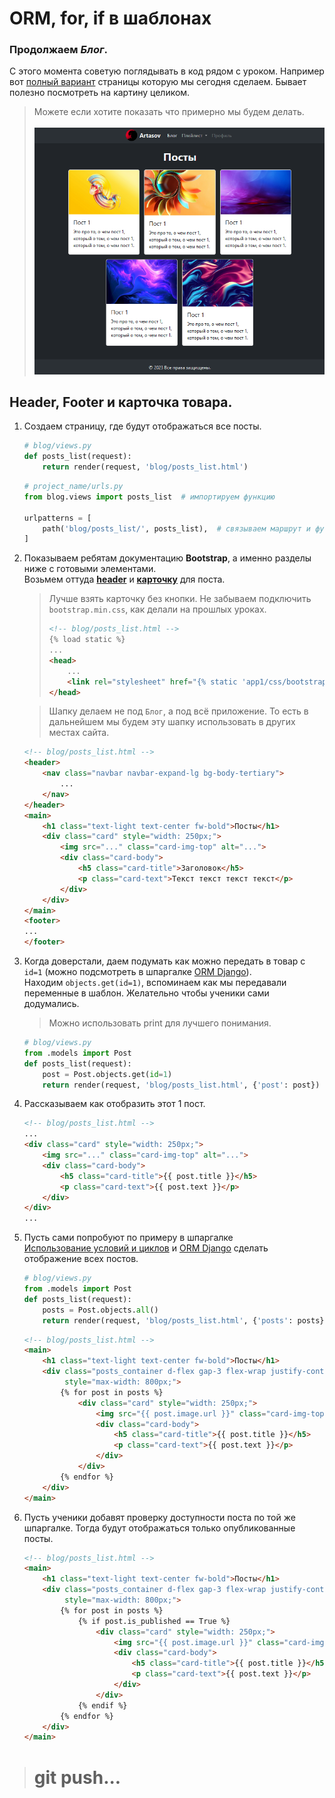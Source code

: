 # ORM, for, if в шаблонах

### Продолжаем _Блог_.<br>

С этого момента советую поглядывать в код рядом с уроком.
Например вот [полный вариант](index.html) 
страницы которую мы сегодня сделаем. Бывает полезно 
посмотреть на картину целиком.
>Можете если хотите показать что примерно мы будем делать.<br><br>
![result.png](imgs/result.png)
## Header, Footer и карточка товара.

1. Создаем страницу, где будут отображаться все посты.
   ```python
   # blog/views.py
   def posts_list(request):
       return render(request, 'blog/posts_list.html')
   ```
   ```python
   # project_name/urls.py
   from blog.views import posts_list  # импортируем функцию
   
   urlpatterns = [
       path('blog/posts_list/', posts_list),  # связываем маршрут и функцию
   ]
   ```
2. Показываем ребятам документацию **Bootstrap**, 
   а именно разделы ниже с готовыми элементами.<br>
   Возьмем оттуда 
   **[header](https://getbootstrap.com/docs/5.3/components/navbar/)**
   и 
   **[карточку](https://getbootstrap.com/docs/5.3/components/card/#images)**
   для поста.
   > Лучше взять карточку без кнопки. Не забываем подключить `bootstrap.min.css`, 
   > как делали на прошлых уроках.
   > ```html
   > <!-- blog/posts_list.html -->
   > {% load static %}
   > ...
   > <head>
   >     ...
   >     <link rel="stylesheet" href="{% static 'app1/css/bootstrap.min.css' %}"> 
   > </head>
   >```
   
   > Шапку делаем не под `Блог`, а под всё приложение. 
   > То есть в дальнейшем мы будем эту шапку использовать в других местах сайта.
   ```html
   <!-- blog/posts_list.html -->
   <header>
       <nav class="navbar navbar-expand-lg bg-body-tertiary">
           ...
       </nav>
   </header>
   <main>
       <h1 class="text-light text-center fw-bold">Посты</h1>
       <div class="card" style="width: 250px;">
           <img src="..." class="card-img-top" alt="...">
           <div class="card-body">
               <h5 class="card-title">Заголовок</h5>
               <p class="card-text">Текст текст текст текст</p>
           </div>
       </div>
   </main>
   <footer>
   ...
   </footer>
   ```
   
3. Когда доверстали, даем подумать как можно передать в товар с `id=1` (можно подсмотреть в 
   шпаргалке [ORM Django](https://github.com/xlartas/it-compot-backend-methods/blob/main/django-base.md#orm)).<br> 
   Находим `objects.get(id=1)`, вспоминаем как мы передавали переменные в шаблон. Желательно чтобы ученики сами додумались.
   > Можно использовать print для лучшего понимания.
   ```python
   # blog/views.py
   from .models import Post
   def posts_list(request):
       post = Post.objects.get(id=1)
       return render(request, 'blog/posts_list.html', {'post': post})
   ```
   
4. Рассказываем как отобразить этот 1 пост.
   ```html
   <!-- blog/posts_list.html -->
   ...
   <div class="card" style="width: 250px;">
       <img src="..." class="card-img-top" alt="...">
       <div class="card-body">
           <h5 class="card-title">{{ post.title }}</h5>
           <p class="card-text">{{ post.text }}</p>
       </div>
   </div>
   ...
   ```
5. Пусть сами попробуют по примеру в шпаргалке <br>
   [Использование условий и циклов](https://github.com/xlartas/it-compot-backend-methods/blob/main/django-base.md#%D0%B8%D1%81%D0%BF%D0%BE%D0%BB%D1%8C%D0%B7%D0%BE%D0%B2%D0%B0%D0%BD%D0%B8%D0%B5-%D1%86%D0%B8%D0%BA%D0%BB%D0%BE%D0%B2-%D0%B8-%D1%83%D1%81%D0%BB%D0%BE%D0%B2%D0%B8%D0%B9-%D0%B2-%D1%88%D0%B0%D0%B1%D0%BB%D0%BE%D0%BD%D0%B5)
   и
   [ORM Django](https://github.com/xlartas/it-compot-backend-methods/blob/main/django-base.md#orm)
   сделать отображение всех постов.
   ```python
   # blog/views.py
   from .models import Post
   def posts_list(request):
       posts = Post.objects.all()
       return render(request, 'blog/posts_list.html', {'posts': posts})
   ```
   ```html
   <!-- blog/posts_list.html -->
   <main>
       <h1 class="text-light text-center fw-bold">Посты</h1>
       <div class="posts_container d-flex gap-3 flex-wrap justify-content-center mx-auto" 
            style="max-width: 800px;">
           {% for post in posts %}
               <div class="card" style="width: 250px;">
                   <img src="{{ post.image.url }}" class="card-img-top" alt="...">
                   <div class="card-body">
                       <h5 class="card-title">{{ post.title }}</h5>
                       <p class="card-text">{{ post.text }}</p>
                   </div>
               </div>
           {% endfor %}
       </div>
   </main>
   ```
6. Пусть ученики добавят проверку доступности поста по той же шпаргалке.
   Тогда будут отображаться только опубликованные посты.
   ```html
   <!-- blog/posts_list.html -->
   <main>
       <h1 class="text-light text-center fw-bold">Посты</h1>
       <div class="posts_container d-flex gap-3 flex-wrap justify-content-center mx-auto" 
            style="max-width: 800px;">
           {% for post in posts %}
               {% if post.is_published == True %}
                   <div class="card" style="width: 250px;">
                       <img src="{{ post.image.url }}" class="card-img-top" alt="...">
                       <div class="card-body">
                           <h5 class="card-title">{{ post.title }}</h5>
                           <p class="card-text">{{ post.text }}</p>
                       </div>
                   </div>
               {% endif %}
           {% endfor %}
       </div>
   </main>
   ```
   
> # git push...


















